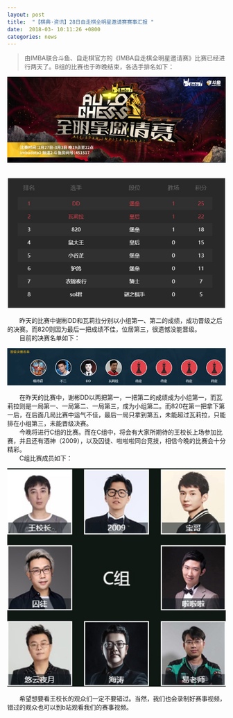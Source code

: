 ```yaml
---
layout: post
title:  "【棋典·资讯】28日自走棋全明星邀请赛赛事汇报 "
date:  2018-03- 10:11:26 +0800
categories: news
---
```

> 由IMBA联合斗鱼、自走棋官方的《IMBA自走棋全明星邀请赛》比赛已经进行两天了。B组的比赛也于昨晚结束，各选手排名如下：

<center><img src="/images/2019-02-28-16-08-46.jpg"></center> 
<br/>

![](/images/2019-03-02-09-38-32.jpg)

&emsp;&emsp;昨天的比赛中谢彬DD和瓦莉拉分别以小组第一、第二的成绩，成功晋级之后的决赛。而820则因为最后一把成绩不佳，位居第三，很遗憾没能晋级。  
&emsp;&emsp;目前的决赛名单如下：  

![](/images/2019-03-02-09-38-51.jpg)

&emsp;&emsp;在昨天的比赛中，谢彬DD以两把第一，一把第二的成绩成为小组第一，而瓦莉拉则是一局第一、一局第二、一局第三，成为小组第二。而820在第一把拿下第一后，在后面几局比赛中运气不佳，最后一局只拿到第五，未能超过瓦莉拉，只能排在小组第三，未能晋级决赛。  
&emsp;&emsp;今晚将进行C组的比赛。而在C组中，将会有大家所期待的王校长上场参加比赛，并且还有酒神（2009），以及囚徒、啦啦啦同台竞技，相信今晚的比赛会十分精彩。  
&emsp;&emsp;C组比赛成员如下：  

![](/images/2019-03-02-09-39-03.jpg)

&emsp;&emsp;希望想要看王校长的观众们一定不要错过。当然，我们也会录制好赛事视频，错过的观众也可以到b站观看我们的赛事视频。